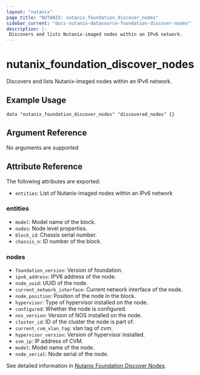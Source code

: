 ```yaml
---
layout: "nutanix"
page_title: "NUTANIX: nutanix_foundation_discover_nodes"
sidebar_current: "docs-nutanix-datasource-foundation-discover-nodes"
description: |-
 Discovers and lists Nutanix-imaged nodes within an IPv6 network.
---
```


# nutanix_foundation_discover_nodes

Discovers and lists Nutanix-imaged nodes within an IPv6 network.

## Example Usage

```hcl
data "nutanix_foundation_discover_nodes" "discovered_nodes" {}
```

## Argument Reference

No arguments are supported

## Attribute Reference

The following attributes are exported:

* `entities`: List of Nutanix-imaged nodes within an IPv6 network

### entities
* `model`: Model name of the block.
* `nodes`: Node level properties.
* `block_id`: Chassis serial number.
* `chassis_n`: ID number of the block.

### nodes
* `foundation_version`: Version of foundation.
* `ipv6_address`: IPV6 address of the node.
* `node_uuid`: UUID of the node.
* `current_network_interface`: Current network interface of the node.
* `node_position`: Position of the node in the block.
* `hypervisor`: Type of hypervisor installed on the node.
* `configured`: Whether the node is configured.
* `nos_version`: Version of NOS installed on the node.
* `cluster_id`: ID of the cluster the node is part of.
* `current_cvm_vlan_tag`: vlan tag of cvm.
* `hypervisor_version`: Version of hypervisor installed.
* `svm_ip`: IP address of CVM.
* `model`: Model name of the node.
* `node_serial`: Node serial of the node.

See detailed information in [Nutanix Foundation Discover Nodes](https://www.nutanix.dev/api_references/foundation/#/b3A6MjIyMjM0MDM-i-pv6-discovery).
